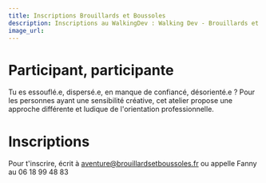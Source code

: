 ```yaml
---
title: Inscriptions Brouillards et Boussoles
description: Inscriptions au WalkingDev : Walking Dev - Brouillards et Boussoles - Fanny Monod et Mélanie Lacayrouze
image_url:
---
```


# Participant, participante

Tu es essouflé.e, dispersé.e, en manque de confiancé, désorienté.e ? 
Pour les personnes ayant une sensibilité créative, cet atelier propose une approche différente et ludique de l'orientation professionnelle.

# Inscriptions 

Pour t'inscrire, écrit à aventure@brouillardsetboussoles.fr
ou appelle Fanny au 06 18 99 48 83
